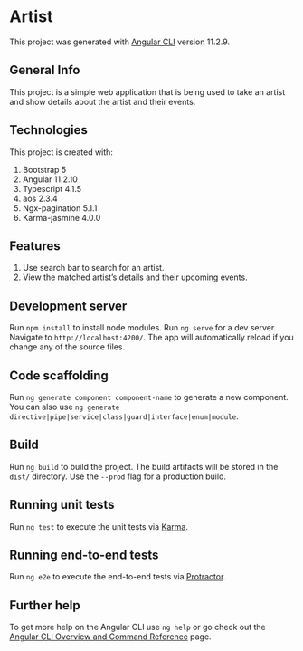 # Artist

This project was generated with [Angular CLI](https://github.com/angular/angular-cli) version 11.2.9.
## General Info
 This project is a simple web application that is being used to take an artist and show details about the artist and their events.

## Technologies
 This project is created with:
1.	Bootstrap 5 
2.	Angular 11.2.10
3.	Typescript 4.1.5
4.	aos 2.3.4
5.	Ngx-pagination 5.1.1
6.	Karma-jasmine 4.0.0
## Features
 1.	Use search bar to search for an artist.
 2.	View the matched artist’s details and their upcoming events.

## Development server
Run `npm install` to install node modules.
Run `ng serve` for a dev server. Navigate to `http://localhost:4200/`. The app will automatically reload if you change any of the source files.

## Code scaffolding

Run `ng generate component component-name` to generate a new component. You can also use `ng generate directive|pipe|service|class|guard|interface|enum|module`.

## Build

Run `ng build` to build the project. The build artifacts will be stored in the `dist/` directory. Use the `--prod` flag for a production build.

## Running unit tests

Run `ng test` to execute the unit tests via [Karma](https://karma-runner.github.io).

## Running end-to-end tests

Run `ng e2e` to execute the end-to-end tests via [Protractor](http://www.protractortest.org/).

## Further help

To get more help on the Angular CLI use `ng help` or go check out the [Angular CLI Overview and Command Reference](https://angular.io/cli) page.
